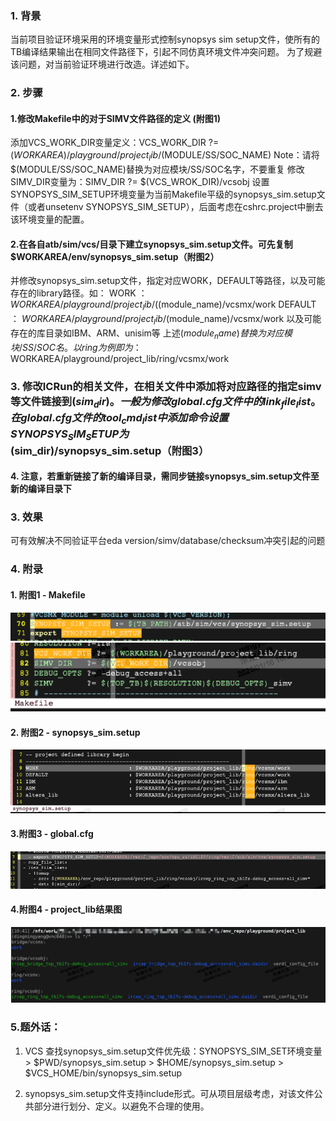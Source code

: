 ### 1. 背景
当前项目验证环境采用的环境变量形式控制synopsys sim setup文件，使所有的TB编译结果输出在相同文件路径下，引起不同仿真环境文件冲突问题。
为了规避该问题，对当前验证环境进行改造。详述如下。

### 2. 步骤
#### 1.修改Makefile中的对于SIMV文件路径的定义 (附图1)
添加VCS_WORK_DIR变量定义：VCS_WORK_DIR ?= $(WORKAREA)/playground/project_lib/$(MODULE/SS/SOC_NAME) 
 Note：请将$(MODULE/SS/SOC_NAME)替换为对应模块/SS/SOC名字，不要重复
修改SIMV_DIR变量为：SIMV_DIR ?= $(VCS_WROK_DIR)/vcsobj
设置SYNOPSYS_SIM_SETUP环境变量为当前Makefile平级的synopsys_sim.setup文件（或者unsetenv  SYNOPSYS_SIM_SETUP），后面考虑在cshrc.project中删去该环境变量的配置。
#### 2.在各自atb/sim/vcs/目录下建立synopsys_sim.setup文件。可先复制$WORKAREA/env/synopsys_sim.setup（附图2）
并修改synopsys_sim.setup文件，指定对应WORK，DEFAULT等路径，以及可能存在的library路径。如：
WORK      ： $WORKAREA/playground/project_lib/$((module_name)/vcsmx/work
DEFAULT  ： $WORKAREA/playground/project_lib/$(module_name)/vcsmx/work
以及可能存在的库目录如IBM、ARM、unisim等
上述$(module_name)替换为对应模块/SS/SOC名。以ring为例即为：$WORKAREA/playground/project_lib/ring/vcsmx/work
### 3. 修改ICRun的相关文件，在相关文件中添加将对应路径的指定simv等文件链接到$(sim_dir)。一般为修改global.cfg文件中的link_file_list。在global.cfg文件的tool_cmd_list中添加命令设置SYNOPSYS_SIM_SETUP为$(sim_dir)/synopsys_sim.setup（附图3）
#### 4. 注意，若重新链接了新的编译目录，需同步链接synopsys_sim.setup文件至新的编译目录下

### 3. 效果
可有效解决不同验证平台eda version/simv/database/checksum冲突引起的问题

### 4. 附录

#### 1. 附图1 - Makefile
![](./99_img/2025_05_20_01.png)
![](./99_img/2025_05_20_02.png)
#### 2. 附图2 - synopsys_sim.setup
![](./99_img/2025_05_20_03.png)
#### 3.附图3 - global.cfg
![](./99_img/2025_05_20_04.png)
#### 4.附图4 - project_lib结果图
![](./99_img/2025_05_20_05.png)

### 5.题外话：
1. VCS 查找synopsys_sim.setup文件优先级：SYNOPSYS_SIM_SET环境变量 > $PWD/synopsys_sim.setup > $HOME/synopsys_sim.setup > $VCS_HOME/bin/synopsys_sim.setup
   
2. synopsys_sim.setup文件支持include形式。可从项目层级考虑，对该文件公共部分进行划分、定义。以避免不合理的使用。